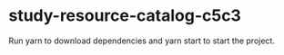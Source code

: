 # study-resource-catalog-c5c3

Run yarn to download dependencies and yarn start to start the project.
